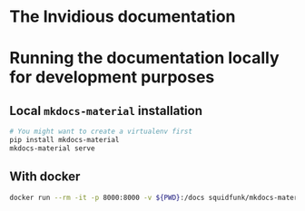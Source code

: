 # The Invidious documentation

# Running the documentation locally for development purposes

## Local `mkdocs-material` installation

```bash
# You might want to create a virtualenv first
pip install mkdocs-material
mkdocs-material serve
```

## With docker

```bash
docker run --rm -it -p 8000:8000 -v ${PWD}:/docs squidfunk/mkdocs-material:latest
```
